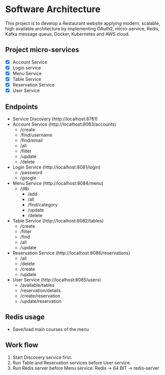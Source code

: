 # Software Architecture
This project is to develop a Restaurant website applying modern, scalable, high available architecture by implementing OAuth2, micro-service, Redis, Kafka message queue, Docker, Kubernetes and AWS cloud. 

## Project micro-services  
- [x] Account Service
- [x] Login service     
- [x] Menu Service
- [x] Table Service
- [x] Reservation Service
- [x] User Service
 
## Endpoints
- Service Discovery (http://localhost:8761)
- Account Service (http://localhost:8083/accounts)
    - /create 
    - /find/username
    - /find/email
    - /all
    - /filter
    - /update
    - /delete
- Login Service (http://localhost:8081/login)
    - /password
    - /google
- Menu Service (http://localhost:8084/menu)
    - /dtb
        - /add
        - /all
        - /find/category
        - /update
        - /delete
- Table Service (http://localhost:8082/tables)
    - /create
    - /filter
    - /find
    - /all
    - /update
- Reservation Service (http://localhost:8086/reservations)
    - /all
    - /delete
    - /create
    - /update
- User Service (http://localhost:8085/users)
    - /available/tables
    - /reservation/details
    - /create/reservation
    - /update/reservation

## Redis usage
- Save/load main courses of the menu

## Work flow
1. Start Discovery service first.
2. Run Table and Reservation services before User service.
3. Run Redis server before Menu service: Redis -> 64 BIT -> redis-server